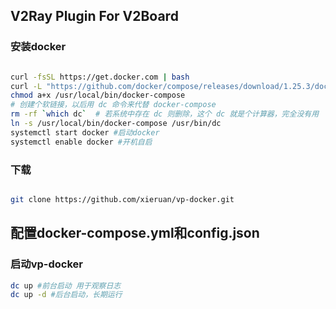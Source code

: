 ## V2Ray Plugin For V2Board
### 安装docker
  
```bash

curl -fsSL https://get.docker.com | bash
curl -L "https://github.com/docker/compose/releases/download/1.25.3/docker-compose-$(uname -s)-$(uname -m)" -o /usr/local/bin/docker-compose
chmod a+x /usr/local/bin/docker-compose
# 创建个软链接，以后用 dc 命令来代替 docker-compose
rm -rf `which dc`  # 若系统中存在 dc 则删除，这个 dc 就是个计算器，完全没有用
ln -s /usr/local/bin/docker-compose /usr/bin/dc
systemctl start docker #启动docker
systemctl enable docker #开机自启
```
### 下载

```bash

git clone https://github.com/xieruan/vp-docker.git
```
## 配置docker-compose.yml和config.json

### 启动vp-docker
```bash
dc up #前台启动 用于观察日志
dc up -d #后台启动，长期运行
```
